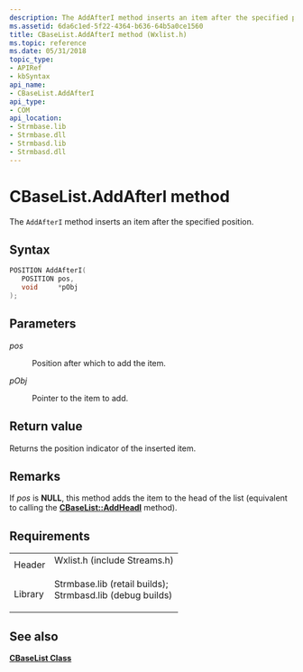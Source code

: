 ```yaml
---
description: The AddAfterI method inserts an item after the specified position.
ms.assetid: 6da6c1ed-5f22-4364-b636-64b5a0ce1560
title: CBaseList.AddAfterI method (Wxlist.h)
ms.topic: reference
ms.date: 05/31/2018
topic_type: 
- APIRef
- kbSyntax
api_name: 
- CBaseList.AddAfterI
api_type: 
- COM
api_location: 
- Strmbase.lib
- Strmbase.dll
- Strmbasd.lib
- Strmbasd.dll
---
```


# CBaseList.AddAfterI method

The `AddAfterI` method inserts an item after the specified position.

## Syntax


```C++
POSITION AddAfterI(
   POSITION pos,
   void     *pObj
);
```



## Parameters

<dl> <dt>

*pos* 
</dt> <dd>

Position after which to add the item.

</dd> <dt>

*pObj* 
</dt> <dd>

Pointer to the item to add.

</dd> </dl>

## Return value

Returns the position indicator of the inserted item.

## Remarks

If *pos* is **NULL**, this method adds the item to the head of the list (equivalent to calling the [**CBaseList::AddHeadI**](cbaselist-addheadi.md) method).

## Requirements



|                    |                                                                                                                                                                                            |
|--------------------|--------------------------------------------------------------------------------------------------------------------------------------------------------------------------------------------|
| Header<br/>  | <dl> <dt>Wxlist.h (include Streams.h)</dt> </dl>                                                                                    |
| Library<br/> | <dl> <dt>Strmbase.lib (retail builds); </dt> <dt>Strmbasd.lib (debug builds)</dt> </dl> |



## See also

<dl> <dt>

[**CBaseList Class**](cbaselist.md)
</dt> </dl>

 

 




